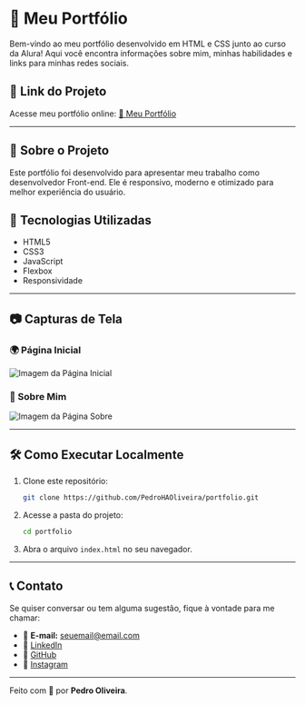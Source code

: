 # 🚀 Meu Portfólio

Bem-vindo ao meu portfólio desenvolvido em HTML e CSS junto ao curso da Alura! Aqui você encontra informações sobre mim, minhas habilidades e links para minhas redes sociais.

## 🔗 Link do Projeto

Acesse meu portfólio online:
[📎 Meu Portfólio](https://seu-link-aqui.com)

---

## 📌 Sobre o Projeto

Este portfólio foi desenvolvido para apresentar meu trabalho como desenvolvedor Front-end. Ele é responsivo, moderno e otimizado para melhor experiência do usuário.

## 🎨 Tecnologias Utilizadas

- HTML5
- CSS3
- JavaScript
- Flexbox
- Responsividade

---

## 📷 Capturas de Tela

### 🌍 Página Inicial
![Imagem da Página Inicial](assets/home-preview.png)

### 🧑 Sobre Mim
![Imagem da Página Sobre](assets/about-preview.png)

---

## 🛠 Como Executar Localmente

1. Clone este repositório:
   ```bash
   git clone https://github.com/PedroHAOliveira/portfolio.git
   ```
2. Acesse a pasta do projeto:
   ```bash
   cd portfolio
   ```
3. Abra o arquivo `index.html` no seu navegador.

---

## 📞 Contato

Se quiser conversar ou tem alguma sugestão, fique à vontade para me chamar:

- 📧 **E-mail:** seuemail@email.com  
- 💼 [LinkedIn](https://www.linkedin.com/in/pedroh-oliveira/)  
- 🐙 [GitHub](https://github.com/PedroHAOliveira)  
- 📸 [Instagram](https://www.instagram.com/pedroh_aoliveira/)

---

Feito com 💙 por **Pedro Oliveira**.

